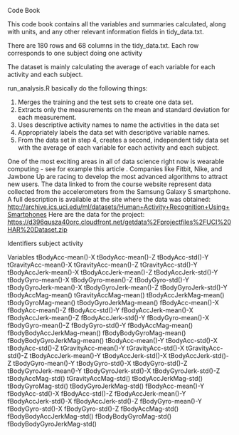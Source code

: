 Code Book

This code book contains all the variables and summaries calculated, along with units, and any other relevant information fields in tidy_data.txt. 

There are 180 rows and 68 columns in the tidy_data.txt. Each row corresponds to one subject doing one activity

The dataset is mainly calculating the average of each variable for each activity and each subject. 

run_analysis.R basically do the following things:
1.	Merges the training and the test sets to create one data set.
2.	Extracts only the measurements on the mean and standard deviation for each measurement.
3.	Uses descriptive activity names to name the activities in the data set
4.	Appropriately labels the data set with descriptive variable names.
5.	From the data set in step 4, creates a second, independent tidy data set with the average of each variable for each activity and each subject.

One of the most exciting areas in all of data science right now is wearable computing - see for example this article . Companies like Fitbit, Nike, and Jawbone Up are racing to develop the most advanced algorithms to attract new users. The data linked to from the course website represent data collected from the accelerometers from the Samsung Galaxy S smartphone. A full description is available at the site where the data was obtained:
http://archive.ics.uci.edu/ml/datasets/Human+Activity+Recognition+Using+Smartphones
Here are the data for the project:
https://d396qusza40orc.cloudfront.net/getdata%2Fprojectfiles%2FUCI%20HAR%20Dataset.zip

Identifiers
subject
activity

Variables
tBodyAcc-mean()-X
tBodyAcc-mean()-Z
tBodyAcc-std()-Y
tGravityAcc-mean()-X
tGravityAcc-mean()-Z
tGravityAcc-std()-Y
tBodyAccJerk-mean()-X
tBodyAccJerk-mean()-Z
tBodyAccJerk-std()-Y
tBodyGyro-mean()-X
tBodyGyro-mean()-Z
tBodyGyro-std()-Y
tBodyGyroJerk-mean()-X
tBodyGyroJerk-mean()-Z
tBodyGyroJerk-std()-Y
tBodyAccMag-mean()
tGravityAccMag-mean()
tBodyAccJerkMag-mean()
tBodyGyroMag-mean()
tBodyGyroJerkMag-mean()
fBodyAcc-mean()-X
fBodyAcc-mean()-Z
fBodyAcc-std()-Y
fBodyAccJerk-mean()-X
fBodyAccJerk-mean()-Z
fBodyAccJerk-std()-Y
fBodyGyro-mean()-X
fBodyGyro-mean()-Z
fBodyGyro-std()-Y
fBodyAccMag-mean()
fBodyBodyAccJerkMag-mean()
fBodyBodyGyroMag-mean()
fBodyBodyGyroJerkMag-mean()
tBodyAcc-mean()-Y
tBodyAcc-std()-X
tBodyAcc-std()-Z
tGravityAcc-mean()-Y
tGravityAcc-std()-X
tGravityAcc-std()-Z
tBodyAccJerk-mean()-Y
tBodyAccJerk-std()-X
tBodyAccJerk-std()-Z
tBodyGyro-mean()-Y
tBodyGyro-std()-X
tBodyGyro-std()-Z
tBodyGyroJerk-mean()-Y
tBodyGyroJerk-std()-X
tBodyGyroJerk-std()-Z
tBodyAccMag-std()
tGravityAccMag-std()
tBodyAccJerkMag-std()
tBodyGyroMag-std()
tBodyGyroJerkMag-std()
fBodyAcc-mean()-Y
fBodyAcc-std()-X
fBodyAcc-std()-Z
fBodyAccJerk-mean()-Y
fBodyAccJerk-std()-X
fBodyAccJerk-std()-Z
fBodyGyro-mean()-Y
fBodyGyro-std()-X
fBodyGyro-std()-Z
fBodyAccMag-std()
fBodyBodyAccJerkMag-std()
fBodyBodyGyroMag-std()
fBodyBodyGyroJerkMag-std()
